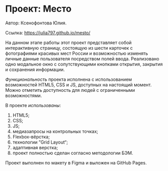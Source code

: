 # Проект: Место

Автор: Ксенофонтова Юлия.

Ссылка: https://julia797.github.io/mesto/

На данном этапе работы этот проект представляет собой интерактивную страницу, состоящую из шести карточек с фотографиями красивых мест России и возможностью изменять личные данные пользователя посредством полей ввода. Реализовано одно модальное окно с сопутствующими кнопками открытия, закрытия и сохранения информации.

*Функциональность* проекта исполнена с использованием возможностей HTML5, CSS и JS, доступных на настоящий момент. Можно отметить доступность для людей с ограниченными возможностями.

В проекте *использованы*:

1. HTML5;
2. CSS;
3. JS;
4. медиазапросы на контрольных точках;
5. Flexbox-вёрстка;
6. технологии ”Grid Layout“;
7. адаптивная верстка;
8. проект полностью сделан согласно методологии БЭМ.

 Проект выполнен по макету в Figma и выложен на GitHub Pages.






